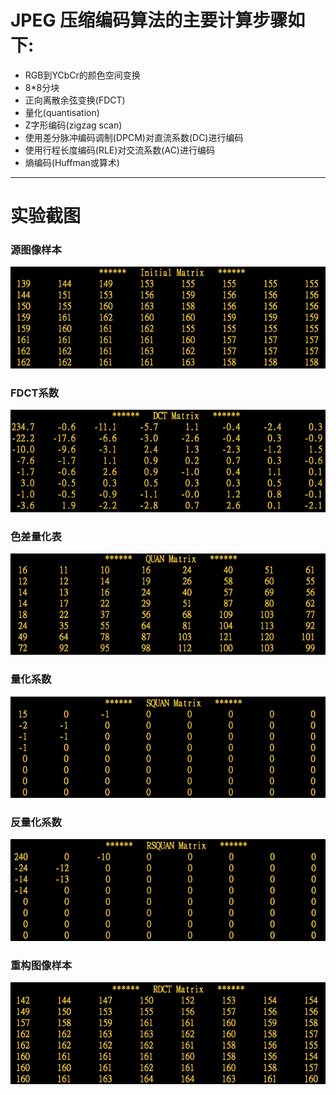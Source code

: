 # JPEG 压缩编码算法的主要计算步骤如下:
* RGB到YCbCr的颜色空间变换
* 8*8分块
* 正向离散余弦变换(FDCT)
* 量化(quantisation)
* Z字形编码(zigzag scan)
* 使用差分脉冲编码调制(DPCM)对直流系数(DC)进行编码
* 使用行程长度编码(RLE)对交流系数(AC)进行编码
* 熵编码(Huffman或算术)

---

# 实验截图

### 源图像样本
![源图像样本](源图像样本.png)

### FDCT系数
![FDCT系数](FDCT系数.png)

### 色差量化表
![色差量化表](色差量化表.png)

### 量化系数
![量化系数](量化系数.png)

### 反量化系数
![反量化系数](反量化系数.png)

### 重构图像样本
![重构图像样本](重构图像样本.png)
